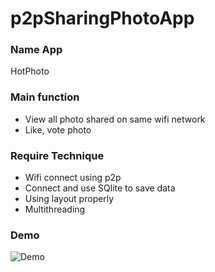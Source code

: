 # p2pSharingPhotoApp
### Name App
HotPhoto
### Main function
- View all photo shared on same wifi network
- Like, vote photo

### Require Technique
- Wifi connect using p2p
- Connect and use SQlite to save data
- Using layout properly
- Multithreading

### Demo
![Demo](https://quyenvinhxuan.files.wordpress.com/2016/05/demo.jpg" "This is homepage")
